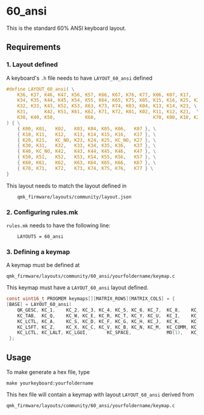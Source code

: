 # 60_ansi

This is the standard 60% ANSI keyboard layout. 

## Requirements

### 1. Layout defined

A keyboard's `.h` file needs to have `LAYOUT_60_ansi` defined

```c
#define LAYOUT_60_ansi( \
    K36, K37, K46, K47, K56, K57, K66, K67, K76, K77, K06, K07, K17,      K27, \
    K34, K35, K44, K45, K54, K55, K64, K65, K75, K05, K15, K16, K25, K24, \
    K32, K33, K43, K52, K53, K63, K73, K74, K03, K04, K13, K14, K23, \
    K31,      K42, K51, K61, K62, K71, K72, K01, K02, K11, K12, K21,  \
    K30, K40, K50,           K60,                     K70, K00, K10, K20  \
) { \
    { K00, K01,   K02,   K03, K04, K05, K06,   K07 }, \
    { K10, K11,   K12,   K13, K14, K15, K16,   K17 }, \
    { K20, K21,   KC_NO, K23, K24, K25, KC_NO, K27 }, \
    { K30, K31,   K32,   K33, K34, K35, K36,   K37 }, \
    { K40, KC_NO, K42,   K43, K44, K45, K46,   K47 }, \
    { K50, K51,   K52,   K53, K54, K55, K56,   K57 }, \
    { K60, K61,   K62,   K63, K64, K65, K66,   K67 }, \
    { K70, K71,   K72,   K73, K74, K75, K76,   K77 } \
}
```

This layout needs to match the layout defined in

        qmk_firmware/layouts/community/layout.json

### 2. Configuring rules.mk

`rules.mk` needs to have the following line:

        LAYOUTS = 60_ansi

### 3. Defining a keymap

A keymap must be defined at         

    qmk_firmware/layouts/community/60_ansi/yourfoldername/keymap.c   

This keymap must have a `LAYOUT_60_ansi` layout defined. 

```c
const uint16_t PROGMEM keymaps[][MATRIX_ROWS][MATRIX_COLS] = {
[BASE] = LAYOUT_60_ansi(
    QK_GESC, KC_1,    KC_2, KC_3, KC_4, KC_5, KC_6, KC_7,  KC_8,    KC_9,    KC_0,    KC_MINS,  KC_EQL,  KC_BSPC,
	KC_TAB,  KC_Q,    KC_W, KC_E, KC_R, KC_T, KC_Y, KC_U,  KC_I,    KC_O,    KC_P,    KC_LBRC,  KC_RBRC, KC_BSLS,
    KC_LCTL, KC_A,    KC_S, KC_D, KC_F, KC_G, KC_H, KC_J,  KC_K,    KC_L,    KC_SCLN, KC_QUOT,  KC_ENT,
    KC_LSFT, KC_Z,    KC_X, KC_C, KC_V, KC_B, KC_N, KC_M,  KC_COMM, KC_DOT,  KC_SLSH, KC_RSFT,
    KC_LCTL, KC_LALT, KC_LGUI,       KC_SPACE,             MO(1),   KC_RALT, KC_RGUI, KC_RCTL),
 };
```

## Usage

To make generate a hex file, type

    make yourkeyboard:yourfoldername

This hex file will contain a keymap with layout `LAYOUT_60_ansi` derived from

    qmk_firmware/layouts/community/60_ansi/yourfoldername/keymap.c
